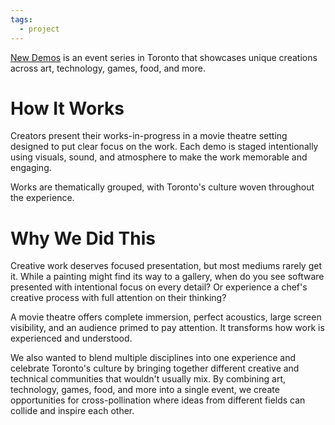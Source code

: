 ```yaml
---
tags:
  - project
---
```

[New Demos](https://www.newdemos.ca/) is an event series in Toronto that showcases unique creations across art, technology, games, food, and more.

# How It Works 

Creators present their works-in-progress in a movie theatre setting designed to put clear focus on the work. Each demo is staged intentionally using visuals, sound, and atmosphere to make the work memorable and engaging.

Works are thematically grouped, with Toronto's culture woven throughout the experience.

# Why We Did This 

Creative work deserves focused presentation, but most mediums rarely get it. While a painting might find its way to a gallery, when do you see software presented with intentional focus on every detail? Or experience a chef's creative process with full attention on their thinking?

A movie theatre offers complete immersion, perfect acoustics, large screen visibility, and an audience primed to pay attention. It transforms how work is experienced and understood.

We also wanted to blend multiple disciplines into one experience and celebrate Toronto's culture by bringing together different creative and technical communities that wouldn't usually mix. By combining art, technology, games, food, and more into a single event, we create opportunities for cross-pollination where ideas from different fields can collide and inspire each other.